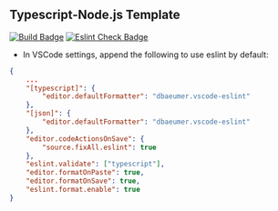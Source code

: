 ## Typescript-Node.js Template

[![Build Badge](https://github.com/EddieWongED/Smoothie/actions/workflows/build.yaml/badge.svg)](https://github.com/EddieWongED/Smoothie/actions/workflows/build.yaml)
[![Eslint Check Badge](https://github.com/EddieWongED/Smoothie/actions/workflows/eslint.yaml/badge.svg)](https://github.com/EddieWongED/Smoothie/actions/workflows/eslint.yaml)

-   In VSCode settings, append the following to use eslint by default:

```json
{
	...
	"[typescript]": {
		"editor.defaultFormatter": "dbaeumer.vscode-eslint"
	},
	"[json]": {
		"editor.defaultFormatter": "dbaeumer.vscode-eslint"
	},
	"editor.codeActionsOnSave": {
		"source.fixAll.eslint": true
	},
	"eslint.validate": ["typescript"],
	"editor.formatOnPaste": true,
	"editor.formatOnSave": true,
	"eslint.format.enable": true
}
```
